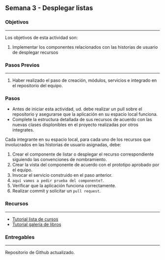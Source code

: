 ## Semana 3 - Desplegar listas

### Objetivos
----
Los objetivos de esta actividad son:

1. Implementar los componentes relacionados con las historias de usuario de desplegar recursos

   
### Pasos Previos
----

1. Haber realizado el paso de creación, módulos, servicios e integrado en el repositorio del equipo.

### Pasos

* Antes de iniciar esta actividad, ud. debe realizar un pull sobre el repositorio y 
asegurarse que la aplicación en su espacio local funciona. 
* Complete la estructura detallada de sus recursos de acuerdo con las nuevas clases displonibles en el proyecto realizadas por otros integrates.

Cada integrante en su espacio local, para cada uno de los recursos que involucrados en las historias de usuario asignadas, debe:
1. Crear el componente de listar o desplegar el recurso correspondiente siguiendo las convenciones de nombramiento.
2. Crear la vista del componente de acuerdo con el prototipo aprobado por el equipo.
3. Invocar el servicio construido en el paso anterior. 
4. `aquí vamos a pedir prueba del componente?`.
5. Verificar que la aplicación funciona correctamente.
6. Realizar commit y solicitar un `pull request`.  


### Recursos
---

* [Tutorial lista de cursos ](https://misovirtual.virtual.uniandes.edu.co/codelabs/angular-courses-basico/index.html#0)
* [Tutorial galería de libros](https://misovirtual.virtual.uniandes.edu.co/codelabs/angular-books-listar/#0)

### Entregables
---
Repositorio de Github actualizado.